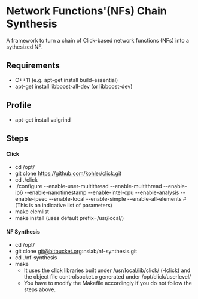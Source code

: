 Network Functions'(NFs) Chain Synthesis
======

A framework to turn a chain of Click-based network functions (NFs) into a sythesized NF.

## Requirements
  * C++11 (e.g. apt-get install build-essential)
  * apt-get install libboost-all-dev (or libboost-dev)

## Profile
  * apt-get install valgrind

## Steps
#### Click
  * cd /opt/
  * git clone https://github.com/kohler/click.git
  * cd ./click
  * ./configure --enable-user-multithread --enable-multithread --enable-ip6 --enable-nanotimestamp
		--enable-intel-cpu --enable-analysis --enable-ipsec --enable-local --enable-simple
		--enable-all-elements #(This is an indicative list of parameters)
  * make elemlist
  * make install (uses default prefix=/usr/local/)

#### NF Synthesis  
  * cd /opt/
  * git clone git@bitbucket.org:nslab/nf-synthesis.git
  * cd ./nf-synthesis
  * make
    * It uses the click libraries built under /usr/local/lib/click/ (-lclick) and the object file 
      controlsocket.o generated under /opt/click/userlevel/
    * You have to modify the Makefile accordingly if you do not follow the steps above.
